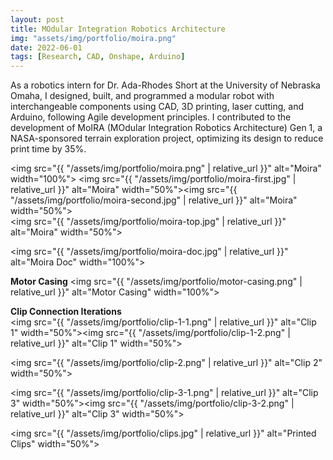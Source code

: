 ```yaml
---
layout: post
title: MOdular Integration Robotics Architecture 
img: "assets/img/portfolio/moira.png"
date: 2022-06-01
tags: [Research, CAD, Onshape, Arduino]
---
```


As a robotics intern for Dr. Ada-Rhodes Short at the University of Nebraska Omaha, I designed, built, and programmed a modular robot with interchangeable components using CAD, 3D printing, laser cutting, and Arduino, following Agile development principles. I contributed to the development of MoIRA (MOdular Integration Robotics Architecture) Gen 1, a NASA-sponsored terrain exploration project, optimizing its design to reduce print time by 35%.

<img src="{{ "/assets/img/portfolio/moira.png" | relative_url }}" alt="Moira" width="100%">
<img src="{{ "/assets/img/portfolio/moira-first.jpg" | relative_url }}" alt="Moira" width="50%"><img src="{{ "/assets/img/portfolio/moira-second.jpg" | relative_url }}" alt="Moira" width="50%">  
<img src="{{ "/assets/img/portfolio/moira-top.jpg" | relative_url }}" alt="Moira" width="50%">

<img src="{{ "/assets/img/portfolio/moira-doc.jpg" | relative_url }}" alt="Moira Doc" width="100%">

**Motor Casing**
<img src="{{ "/assets/img/portfolio/motor-casing.png" | relative_url }}" alt="Motor Casing" width="100%">

**Clip Connection Iterations**  
<img src="{{ "/assets/img/portfolio/clip-1-1.png" | relative_url }}" alt="Clip 1" width="50%"><img src="{{ "/assets/img/portfolio/clip-1-2.png" | relative_url }}" alt="Clip 1" width="50%">

<img src="{{ "/assets/img/portfolio/clip-2.png" | relative_url }}" alt="Clip 2" width="50%">

<img src="{{ "/assets/img/portfolio/clip-3-1.png" | relative_url }}" alt="Clip 3" width="50%"><img src="{{ "/assets/img/portfolio/clip-3-2.png" | relative_url }}" alt="Clip 3" width="50%">

<img src="{{ "/assets/img/portfolio/clips.jpg" | relative_url }}" alt="Printed Clips" width="50%">

